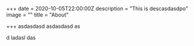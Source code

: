 +++
date = 2020-10-05T22:00:00Z
description = "This is descasdasdpo"
image = ""
title = "About"

+++
asdasdasd asdasdasd as

d ladasl das
